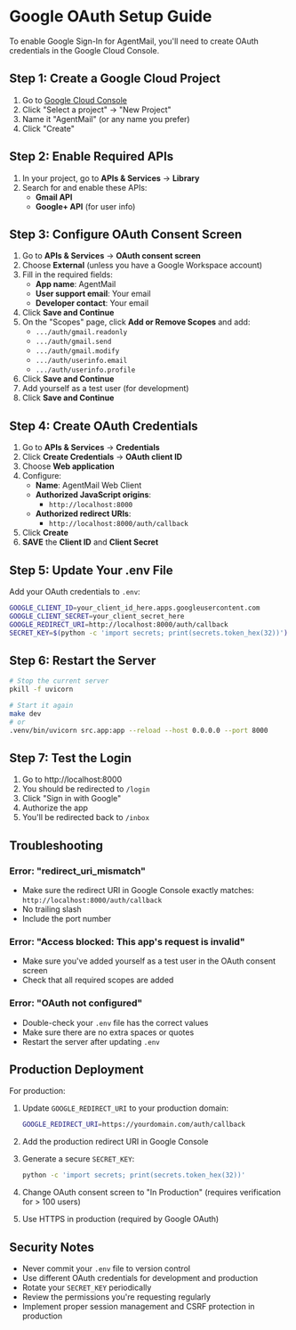 # Google OAuth Setup Guide

To enable Google Sign-In for AgentMail, you'll need to create OAuth credentials in the Google Cloud Console.

## Step 1: Create a Google Cloud Project

1. Go to [Google Cloud Console](https://console.cloud.google.com/)
2. Click "Select a project" → "New Project"
3. Name it "AgentMail" (or any name you prefer)
4. Click "Create"

## Step 2: Enable Required APIs

1. In your project, go to **APIs & Services** → **Library**
2. Search for and enable these APIs:
   - **Gmail API**
   - **Google+ API** (for user info)

## Step 3: Configure OAuth Consent Screen

1. Go to **APIs & Services** → **OAuth consent screen**
2. Choose **External** (unless you have a Google Workspace account)
3. Fill in the required fields:
   - **App name**: AgentMail
   - **User support email**: Your email
   - **Developer contact**: Your email
4. Click **Save and Continue**
5. On the "Scopes" page, click **Add or Remove Scopes** and add:
   - `.../auth/gmail.readonly`
   - `.../auth/gmail.send`
   - `.../auth/gmail.modify`
   - `.../auth/userinfo.email`
   - `.../auth/userinfo.profile`
6. Click **Save and Continue**
7. Add yourself as a test user (for development)
8. Click **Save and Continue**

## Step 4: Create OAuth Credentials

1. Go to **APIs & Services** → **Credentials**
2. Click **Create Credentials** → **OAuth client ID**
3. Choose **Web application**
4. Configure:
   - **Name**: AgentMail Web Client
   - **Authorized JavaScript origins**: 
     - `http://localhost:8000`
   - **Authorized redirect URIs**:
     - `http://localhost:8000/auth/callback`
5. Click **Create**
6. **SAVE** the **Client ID** and **Client Secret**

## Step 5: Update Your .env File

Add your OAuth credentials to `.env`:

```bash
GOOGLE_CLIENT_ID=your_client_id_here.apps.googleusercontent.com
GOOGLE_CLIENT_SECRET=your_client_secret_here
GOOGLE_REDIRECT_URI=http://localhost:8000/auth/callback
SECRET_KEY=$(python -c 'import secrets; print(secrets.token_hex(32))')
```

## Step 6: Restart the Server

```bash
# Stop the current server
pkill -f uvicorn

# Start it again
make dev
# or
.venv/bin/uvicorn src.app:app --reload --host 0.0.0.0 --port 8000
```

## Step 7: Test the Login

1. Go to http://localhost:8000
2. You should be redirected to `/login`
3. Click "Sign in with Google"
4. Authorize the app
5. You'll be redirected back to `/inbox`

## Troubleshooting

### Error: "redirect_uri_mismatch"
- Make sure the redirect URI in Google Console exactly matches: `http://localhost:8000/auth/callback`
- No trailing slash
- Include the port number

### Error: "Access blocked: This app's request is invalid"
- Make sure you've added yourself as a test user in the OAuth consent screen
- Check that all required scopes are added

### Error: "OAuth not configured"
- Double-check your `.env` file has the correct values
- Make sure there are no extra spaces or quotes
- Restart the server after updating `.env`

## Production Deployment

For production:

1. Update `GOOGLE_REDIRECT_URI` to your production domain:
   ```bash
   GOOGLE_REDIRECT_URI=https://yourdomain.com/auth/callback
   ```

2. Add the production redirect URI in Google Console

3. Generate a secure `SECRET_KEY`:
   ```bash
   python -c 'import secrets; print(secrets.token_hex(32))'
   ```

4. Change OAuth consent screen to "In Production" (requires verification for > 100 users)

5. Use HTTPS in production (required by Google OAuth)

## Security Notes

- Never commit your `.env` file to version control
- Use different OAuth credentials for development and production
- Rotate your `SECRET_KEY` periodically
- Review the permissions you're requesting regularly
- Implement proper session management and CSRF protection in production
